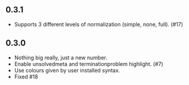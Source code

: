 ## 0.3.1

* Supports 3 different levels of normalization (simple, none, full). (#17)

## 0.3.0
* Nothing big really, just a new number.
* Enable unsolvedmeta and terminationproblem highlight. (#7)
* Use colours given by user installed syntax.
* Fixed #18
